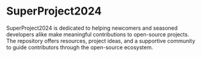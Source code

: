 # SuperProject2024
SuperProject2024 is dedicated to helping newcomers and seasoned developers alike make meaningful contributions to open-source projects. The repository offers resources, project ideas, and a supportive community to guide contributors through the open-source ecosystem.

